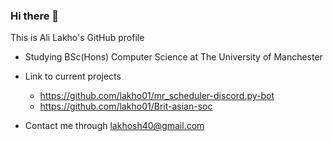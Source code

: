 ### Hi there 👋

This is Ali Lakho's GitHub profile

* Studying BSc(Hons) Computer Science at The University of Manchester
* Link to current projects
  * https://github.com/lakho01/mr_scheduler-discord.py-bot
  * https://github.com/lakho01/Brit-asian-soc

* Contact me through lakhosh40@gmail.com

<!--
**lakho01/lakho01** is a ✨ _special_ ✨ repository because its `README.md` (this file) appears on your GitHub profile.

Here are some ideas to get you started:

- 🔭 I’m currently working on ...
- 🌱 I’m currently learning ...
- 👯 I’m looking to collaborate on ...
- 🤔 I’m looking for help with ...
- 💬 Ask me about ...
- 📫 How to reach me: ...
- 😄 Pronouns: ...
- ⚡ Fun fact: ...
-->
